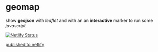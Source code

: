 # geomap
show **geojson** with *leaflet* and with an an **interactive** marker to run some *javascript*

[![Netlify Status](https://api.netlify.com/api/v1/badges/d356eae1-9bc8-4ab3-9102-c45a79eeee79/deploy-status)](https://app.netlify.com/sites/eager-jepsen-063b1b/deploys)

[published to netlify](https://eager-jepsen-063b1b.netlify.app/index.html)
